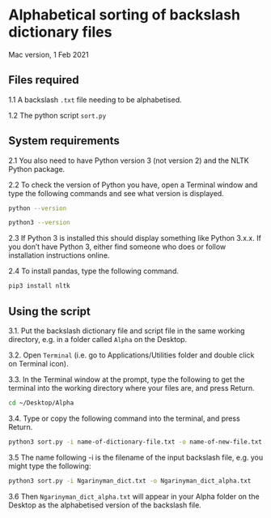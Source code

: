 ﻿# Alphabetical sorting of backslash dictionary files 

Mac version, 1 Feb 2021


## Files required

1.1 A backslash `.txt` file needing to be alphabetised.

1.2 The python script `sort.py`



## System requirements

2.1 You also need to have Python version 3 (not version 2) and the NLTK Python package.

2.2 To check the version of Python you have, open a Terminal window and type the following commands and see what version is displayed.
```bash
python --version

python3 --version
```

2.3 If Python 3 is installed this should display something like Python 3.x.x.  If you don’t have Python 3, either find someone who does or follow installation instructions online.

2.4 To install pandas, type the following command.

```bash
pip3 install nltk
```



## Using the script

3.1. Put the backslash dictionary file and script file in the same working directory, e.g. in a folder called `Alpha` on the Desktop.

3.2. Open `Terminal` (i.e. go to Applications/Utilities folder and double click on Terminal icon).

3.3. In the Terminal window at the prompt, type the following to get the terminal into the working directory where your files are, and press Return.

```bash
cd ~/Desktop/Alpha
```

3.4. Type or copy the following command into the terminal, and press Return.

```bash
python3 sort.py -i name-of-dictionary-file.txt -o name-of-new-file.txt
```

3.5 The name following -i is the filename of the input backslash file, e.g. you might type the following:

```bash
python3 sort.py -i Ngarinyman_dict.txt -o Ngarinyman_dict_alpha.txt
```

3.6 Then `Ngarinyman_dict_alpha.txt` will appear in your Alpha folder on the Desktop as the alphabetised version of the backslash file.
